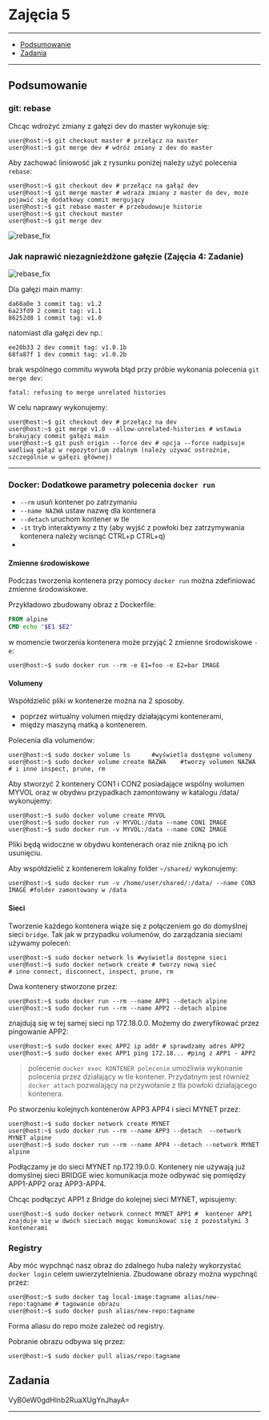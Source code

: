 # Zajęcia 5

---

- [Podsumowanie](#Podsumowanie)
- [Zadania](#Zadania)

---

## Podsumowanie

### git: rebase

Chcąc wdrożyć zmiany z gałęzi dev do master wykonuje się:

```console
user@host:~$ git checkout master # przełącz na master
user@host:~$ git merge dev # wdróż zmiany z dev do master
```

Aby zachować liniowość jak z rysunku poniżej należy użyć polecenia `rebase`:

```console
user@host:~$ git checkout dev # przełącz na gałąź dev
user@host:~$ git merge master # wdraża zmiany z master do dev, może pojawić się dodatkowy commit mergujący
user@host:~$ git rebase master # przebudowuje historie
user@host:~$ git checkout master
user@host:~$ git merge dev
```

![rebase_fix](https://raw.githubusercontent.com/aszadzinski/SMCEBI-TLM/master/%C5%9Arodowiska_i_narz%C4%99dzia_wytwarzania_oprogramowania/.pictures/rebase_merge.png)


### Jak naprawić niezagnieżdżone gałęzie (Zajęcia 4: Zadanie)

![rebase_fix](https://raw.githubusercontent.com/aszadzinski/SMCEBI-TLM/master/%C5%9Arodowiska_i_narz%C4%99dzia_wytwarzania_oprogramowania/.pictures/merge_fix.png)

Dla gałęzi main mamy:

```
da68a0e 3 commit tag: v1.2
6a23fd9 2 commit tag: v1.1
86252d8 1 commit tag: v1.0
```

natomiast dla gałęzi dev np.:

```
ee20b33 2 dev commit tag: v1.0.1b
68fa87f 1 dev commit tag: v1.0.2b
```

brak wspólnego commitu wywoła błąd przy próbie wykonania polecenia `git merge dev`:

`fatal: refusing to merge unrelated histories`

W celu naprawy wykonujemy:

```console
user@host:~$ git checkout dev # przełącz na dev
user@host:~$ git merge v1.0 --allow-unrelated-histories # wstawia brakujący commit gałęzi main
user@host:~$ git push origin --force dev # opcja --force nadpisuje wadliwą gałąź w repozytorium zdalnym (należy używać ostrożnie, szczególnie w gałęzi głównej)
```
---


### Docker: Dodatkowe parametry polecenia `docker run`

- `--rm` usuń kontener po zatrzymaniu
- `--name NAZWA` ustaw nazwę dla kontenera
- `--detach` uruchom kontener w tle
- `-it` tryb interaktywny z tty (aby wyjść z powłoki bez zatrzymywania kontenera należy wcisnąć CTRL+p CTRL+q)
- 

#### Zmienne środowiskowe 

Podczas tworzenia kontenera przy pomocy `docker run` można zdefiniować zmienne środowiskowe. 

Przykładowo zbudowany obraz z Dockerfile:

```Dockerfile
FROM alpine
CMD echo "$E1 $E2"
```

w momencie tworzenia kontenera może przyjąć 2 zmienne środowiskowe `-e`:

```console
user@host:~$ sudo docker run --rm -e E1=foo -e E2=bar IMAGE
```


#### Volumeny

Współdzielić pliki w kontenerze można na 2 sposoby.

- poprzez wirtualny volumen między działającymi kontenerami,
- między maszyną matką a kontenerem.


Polecenia dla volumenów:
```console
user@host:~$ sudo docker volume ls		#wyświetla dostępne volumeny
user@host:~$ sudo docker volume create NAZWA	#tworzy volumen NAZWA
# i inne inspect, prune, rm
```

Aby stworzyć 2 kontenery CON1 i CON2 posiadające wspólny wolumen MYVOL oraz w obydwu przypadkach zamontowany w katalogu /data/ wykonujemy:

```console
user@host:~$ sudo docker volume create MYVOL
user@host:~$ sudo docker run -v MYVOL:/data --name CON1 IMAGE
user@host:~$ sudo docker run -v MYVOL:/data --name CON2 IMAGE
```

Pliki będą widoczne w obydwu kontenerach oraz nie znikną po ich usunięciu.

Aby współdzielić z kontenerem lokalny folder `~/shared/` wykonujemy:

```console
user@host:~$ sudo docker run -v /home/user/shared/:/data/ --name CON3 IMAGE #folder zamontowany w /data
```

#### Sieci

Tworzenie każdego kontenera wiąże się z połączeniem go do domyślnej sieci `bridge`. Tak jak w przypadku volumenów, do zarządzania sieciami używamy poleceń:


```console
user@host:~$ sudo docker network ls #wyświetla dostępne sieci
user@host:~$ sudo docker network create # tworzy nową sieć
# inne connect, disconnect, inspect, prune, rm
```

Dwa kontenery stworzone przez:

```console
user@host:~$ sudo docker run --rm --name APP1 --detach alpine
user@host:~$ sudo docker run --rm --name APP2 --detach alpine
```

znajdują się w tej samej sieci np 172.18.0.0. Możemy do zweryfikować przez pingowanie APP2:

```console
user@host:~$ sudo docker exec APP2 ip addr # sprawdzamy adres APP2
user@host:~$ sudo docker exec APP1 ping 172.18... #ping z APP1 - APP2
```

> polecenie `docker exec KONTENER polecenie` umożliwia wykonanie polecenia przez działający w tle kontener. Przydatnym jest również `docker attach` pozwalający na przywołanie z tła powłoki działającego kontenera.

Po stworzeniu kolejnych kontenerów APP3 APP4 i sieci MYNET przez:

```console
user@host:~$ sudo docker network create MYNET
user@host:~$ sudo docker run --rm --name APP3 --detach  --network MYNET alpine
user@host:~$ sudo docker run --rm --name APP4 --detach --network MYNET alpine
```

Podłączamy je do sieci MYNET np.172.19.0.0. Kontenery nie używają już domyślnej sieci BRIDGE wiec komunikacja może odbywać się pomiędzy APP1-APP2 oraz APP3-APP4.

Chcąc podłączyć APP1 z Bridge do kolejnej sieci MYNET, wpisujemy:

```console
user@host:~$ sudo docker network connect MYNET APP1 #  kontener APP1 znajduje się w dwóch sieciach mogąc komunikować się z pozostałymi 3 kontenerami
```

### Registry

Aby móc wypchnąć nasz obraz do zdalnego huba należy wykorzystać `docker login` celem uwierzytelnienia. Zbudowane obrazy można wypchnąć przez:

```console
user@host:~$ sudo docker tag local-image:tagname alias/new-repo:tagname # tagowanie obrazu
user@host:~$ sudo docker push alias/new-repo:tagname 
```
Forma aliasu do repo może zależeć od registry.

Pobranie obrazu odbywa się przez:

```console
user@host:~$ sudo docker pull alias/repo:tagname 
```


## Zadania

VyB0eW0gdHlnb2RuaXUgYnJhayA=

---
